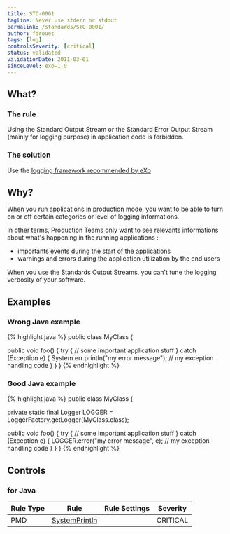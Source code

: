 ```yaml
---
title: STC-0001
tagline: Never use stderr or stdout
permalink: /standards/STC-0001/
author: fdrouet
tags: [log]
controlsSeverity: [critical]
status: validated
validationDate: 2011-03-01
sinceLevel: exo-1_0
---
```


<a name="what"></a>
## What?

### <i class="fa fa-info-circle"></i> The rule

Using the Standard Output Stream or the Standard Error Output Stream (mainly for logging purpose) in application code is forbidden.

### <i class="fa fa-lightbulb-o"></i> The solution

Use the [logging framework recommended by eXo](/standards/STC-0009/)

<a name="why"></a>
## Why?

When you run applications in production mode, you want to be able to turn on or off certain categories or level of logging
informations.

In other terms, Production Teams only want to see relevants informations about what's happening in the running applications :

  * importants events during the start of the applications
  * warnings and errors during the application utilization by the end users

When you use the Standards Output Streams, you can't tune the logging verbosity of your software.

<a name="examples"></a>
## Examples

<div class="panel panel-danger">
  <div class="panel-heading">
    <h3 class="panel-title"><i class="fa fa-thumbs-down pull-right"></i> Wrong Java example</h3>
  </div>
  <div class="panel-body">

{% highlight java %}
public class MyClass {

  public void foo() {
    try {
      // some important application stuff
    } catch (Exception e) {
      System.err.println("my error message");
      // my exception handling code
    }
  }
}
{% endhighlight %}

  </div>
</div>


<div class="panel panel-success">
  <div class="panel-heading">
    <h3 class="panel-title"><i class="fa fa-thumbs-up pull-right"></i> Good Java example</h3>
  </div>
  <div class="panel-body">

{% highlight java %}
public class MyClass {

  private static final Logger LOGGER = LoggerFactory.getLogger(MyClass.class);

  public void foo() {
    try {
      // some important application stuff
    } catch (Exception e) {
      LOGGER.error("my error message", e);
      // my exception handling code
    }
  }
}
{% endhighlight %}

  </div>
</div>


<a name="controls"></a>
## <i class="fa fa-shield"></i> Controls

### for Java

<div class="table-responsive">
  <table class="table">
    <thead>
      <tr>
        <th>Rule Type</th>
        <th>Rule</th>
        <th>Rule Settings</th>
        <th>Severity</th>
      </tr>
    </thead>
    <tbody>
    <tr>
      <td>PMD</td>
      <td><a href="http://pmd.sourceforge.net/rules/logging-java.html#SystemPrintln">SystemPrintln</a></td>
       <td>
       </td>
       <td>CRITICAL</td>
     </tr>
   </tbody>
  </table>
</div>
